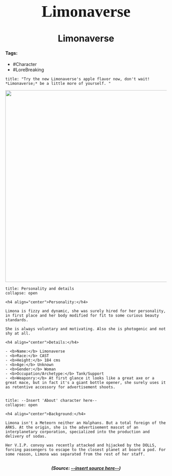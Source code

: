 

<h1 align="center" style="color: --insert hex color here--; font-family:pso2_font; font-size:50px;">Limonaverse</h1>
<h1 align="center">Limonaverse</h1>

#### Tags:
- #Character
- #LoreBreaking
```ad-quote
title: "Try the new Limonaverse's apple flavor now, don't wait! *Limonaverse;* be a little more of yourself. "
```

<p align="center">
	<img width="600" src="C:\Users\edvin\Documents\ObsidianVaults\PSO2RP\Images\Limonaverse\Limona1.png">
</p>




```ad-summary
title: Personality and details
collapse: open

<h4 align="center">Personality:</h4>

Limona is fizzy and dynamic, she was surely hired for her personality, in first place and her body modified for fit to some curious beauty standards.

She is always voluntary and motivating. Also she is photogenic and not shy at all.

<h4 align="center">Details:</h4>

- <b>Name:</b> Limonaverse
- <b>Race:</b> CAST
- <b>Height:</b> 184 cms 
- <b>Age:</b> Unknown
- <b>Gender:</b> Woman
- <b>Occupation/Archetype:</b> Tank/Support
- <b>Weaponry:</b> At first glance it looks like a great axe or a great mace, but in fact it's a giant bottle opener, she surely uses it as retentive accessory for advertisement shoots.


```

```ad-summary
title: --Insert 'About' character here--
collapse: open

<h4 align="center">Background:</h4>

Limona isn't a Meteorn neither an Halphans. But a total foreign of the ARKS. At the origin, she is the advertisement mascot of an interplanetary corporation, specialized into the production and delivery of sodas.

Her V.I.P. convoy was recently attacked and hijacked by the DOLLS, forcing passengers to escape to the closest planet at board a pod. For some reason, Limona was separated from the rest of her staff.


```


***<p align="center">(Source: <a href="--insert website source here.com--">--insert source here--</a>)</p>***